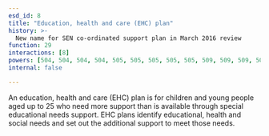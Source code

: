 ```yaml
---
esd_id: 8
title: "Education, health and care (EHC) plan"
history: >-
  New name for SEN co-ordinated support plan in March 2016 review
function: 29
interactions: [8]
powers: [504, 504, 504, 504, 505, 505, 505, 505, 505, 509, 509, 509, 509, 510, 510, 510, 510, 523, 523, 523, 523, 524, 524, 524, 524, 800, 800, 800, 800, 800, 801, 801, 801, 801, 801, 803, 803, 803, 804, 804, 804, 804, 804, 805, 805, 805, 805, 805, 806, 806, 806, 806, 806, 807, 807, 807, 807, 807, 808, 808, 808, 808, 808, 809, 809, 809, 809, 810, 810, 810, 810, 811, 811, 812, 812, 813, 813, 813, 814, 814, 815, 815, 815, 815, 815, 816, 816, 817, 817, 818, 818, 819, 819, 820, 820, 820, 821, 821, 821, 821, 822, 822, 822, 822, 823, 823, 823, 823, 823, 824, 824, 824, 824, 824, 825, 825, 825, 825, 825, 826, 826, 826, 826, 826, 840, 840, 840, 840, 840, 857, 857, 857, 857, 897, 897, 897, 897, 911, 911, 911, 1148, 1148, 1148, 1148, 1148, 2370, 2370, 2370, 2370, 2371, 2371, 2371, 2371, 2372, 2372, 2372, 2372, 2373, 2373, 2373, 2373, 2374, 2374, 2374, 2374, 2375, 2375, 2375, 2375, 2376, 2376, 2376, 2376, 2377, 2377, 2377, 2377, 2378, 2378, 2378, 2378, 2379, 2379, 2379, 2379, 2380, 2380, 2380, 2380, 2381, 2381, 2381, 2381, 2382, 2382, 2382, 2382, 2383, 2383, 2383, 2383, 2384, 2384, 2384, 2384, 2385, 2385, 2385, 2385, 2386, 2386, 2386, 2386, 2387, 2387, 2387, 2387, 2388, 2388, 2388, 2388, 2389, 2389, 2389, 2389, 2390, 2390, 2390, 2390, 2391, 2391, 2391, 2391, 2392, 2392, 2392, 2392, 2393, 2393, 2393, 2393, 2394, 2394, 2394, 2394, 2395, 2395, 2395, 2395, 2396, 2396, 2396, 2396, 2397, 2397, 2397, 2397, 2398, 2398, 2398, 2398, 2399, 2399, 2399, 2399, 2400, 2400, 2400, 2400, 2401, 2401, 2401, 2401, 2402, 2402, 2402, 2402, 2403, 2403, 2403, 2403, 2404, 2404, 2404, 2404, 2405, 2405, 2405, 2405, 2406, 2406, 2406, 2406, 2409, 2409, 2409, 2409, 2410, 2410, 2410, 2410, 2411, 2411, 2411, 2411, 2412, 2412, 2412, 2412, 2413, 2413, 2413, 2413, 2414, 2414, 2414, 2414, 2487, 2488, 2489, 2490, 2752, 2752, 2753, 2753, 2818, 2818, 2931, 2963, 2963, 2964, 2965, 2965]
internal: false

---
```


An education, health and care (EHC) plan is for children and young people aged up to 25 who need more support than is available through special educational needs support.  EHC plans identify educational, health and social needs and set out the additional support to meet those needs.

